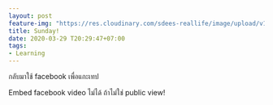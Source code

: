 ```yaml
---
layout: post
feature-img: "https://res.cloudinary.com/sdees-reallife/image/upload/v1555658919/sample_feature_img.png"
title: Sunday!
date: 2020-03-29 T20:29:47+07:00
tags:
- Learning
---
```

กลับมาใช้ facebook เพื่อแกะเทป

<i class="fa fa-child" style="color:plum"></i>

Embed facebook video ไม่ได้ ถ้าไม่ใช่ public view!
